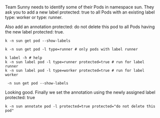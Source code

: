 
Team Sunny needs to identify some of their Pods in namespace sun. They ask you to add a new label protected: true to all Pods 
with an existing label type: worker or type: runner. 

Also add an annotation protected: do not delete this pod to all Pods having the new label protected: true.


```
k -n sun get pod --show-labels
```

```
k -n sun get pod -l type=runner # only pods with label runner
```

```
k label -h # help
k -n sun label pod -l type=runner protected=true # run for label runner
k -n sun label pod -l type=worker protected=true # run for label worker
```

```
 -n sun get pod --show-labels
 ```
 
 Looking good. Finally we set the annotation using the newly assigned label protected: true
 
 ```
 k -n sun annotate pod -l protected=true protected="do not delete this pod"
 ```
